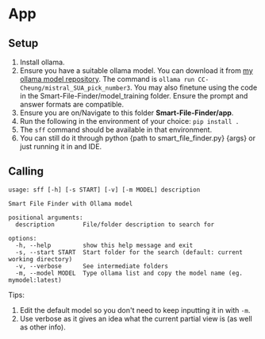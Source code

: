 # App
## Setup
1. Install ollama.
1. Ensure you have a suitable ollama model. You can download it from [my ollama model repository](https://ollama.com/CC-Cheung/mistral_SUA_pick_number3). The command is ```ollama run CC-Cheung/mistral_SUA_pick_number3```. You may also finetune using the code in the Smart-File-Finder/model_training folder. Ensure the prompt and answer formats are compatible.
2. Ensure you are on/Navigate to this folder **Smart-File-Finder/app**.
3. Run the following in the environment of your choice:
```pip install .```
4. The ```sff``` command should be available in that environment.
5. You can still do it through python {path to smart_file_finder.py} {args} or just running it in and IDE.


## Calling

```sff --help
usage: sff [-h] [-s START] [-v] [-m MODEL] description

Smart File Finder with Ollama model

positional arguments:
  description        File/folder description to search for

options:
  -h, --help         show this help message and exit
  -s, --start START  Start folder for the search (default: current working directory)
  -v, --verbose      See intermediate folders
  -m, --model MODEL  Type ollama list and copy the model name (eg. mymodel:latest)
```
Tips:
1. Edit the default model so you don't need to keep inputting it in with ```-m```.
2. Use verbose as it gives an idea what the current partial view is (as well as other info).
